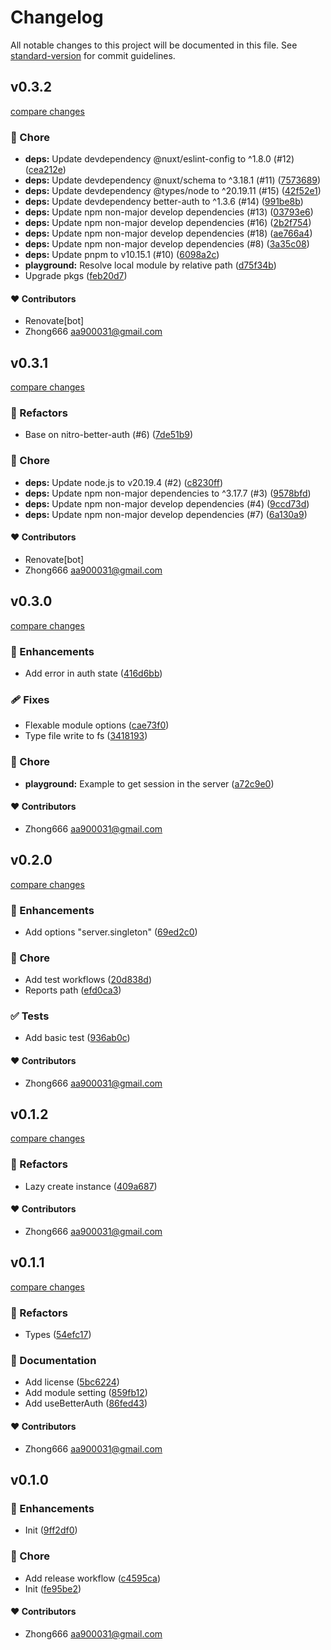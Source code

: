 # Changelog

All notable changes to this project will be documented in this file. See [standard-version](https://github.com/conventional-changelog/standard-version) for commit guidelines.


## v0.3.2

[compare changes](https://github.com/aa900031/nuxt-better-auth/compare/v0.3.1...v0.3.2)

### 🏡 Chore

-  **deps:** Update devdependency @nuxt/eslint-config to ^1.8.0 (#12) ([cea212e](https://github.com/aa900031/nuxt-better-auth/commit/cea212e01ad920d563bb3ed04bcc10274ee8404f))
-  **deps:** Update devdependency @nuxt/schema to ^3.18.1 (#11) ([7573689](https://github.com/aa900031/nuxt-better-auth/commit/7573689acab8c65f38346183883451103185d23d))
-  **deps:** Update devdependency @types/node to ^20.19.11 (#15) ([42f52e1](https://github.com/aa900031/nuxt-better-auth/commit/42f52e160a5d9382f5556f9d093c5e815093fd2e))
-  **deps:** Update devdependency better-auth to ^1.3.6 (#14) ([991be8b](https://github.com/aa900031/nuxt-better-auth/commit/991be8bcbd96be33d0fc7b03151998b7cb50ae5c))
-  **deps:** Update npm non-major develop dependencies (#13) ([03793e6](https://github.com/aa900031/nuxt-better-auth/commit/03793e68226ae245fba6205472f59b9769984917))
-  **deps:** Update npm non-major develop dependencies (#16) ([2b2f754](https://github.com/aa900031/nuxt-better-auth/commit/2b2f754a161928af09c7a4e088960bdfd4140080))
-  **deps:** Update npm non-major develop dependencies (#18) ([ae766a4](https://github.com/aa900031/nuxt-better-auth/commit/ae766a413e951d753264546e30a2705fa1e6c8e6))
-  **deps:** Update npm non-major develop dependencies (#8) ([3a35c08](https://github.com/aa900031/nuxt-better-auth/commit/3a35c08c60076945879242c9d4459365a4c5892e))
-  **deps:** Update pnpm to v10.15.1 (#10) ([6098a2c](https://github.com/aa900031/nuxt-better-auth/commit/6098a2c11655fec820c82710d2e17f9fd45f138a))
-  **playground:** Resolve local module by relative path ([d75f34b](https://github.com/aa900031/nuxt-better-auth/commit/d75f34b1b65207b09e4700901ff9cd965c81d109))
-  Upgrade pkgs ([feb20d7](https://github.com/aa900031/nuxt-better-auth/commit/feb20d7dedf5dc9f2d06e5afce9c6816c627107f))



#### ❤️ Contributors

- Renovate[bot] 
- Zhong666 <aa900031@gmail.com>

## v0.3.1

[compare changes](https://github.com/aa900031/nuxt-better-auth/compare/v0.3.0...v0.3.1)

### 💅 Refactors

-  Base on nitro-better-auth (#6) ([7de51b9](https://github.com/aa900031/nuxt-better-auth/commit/7de51b904d143ec2f26bf5c4c1f1838fe1d90911))

### 🏡 Chore

-  **deps:** Update node.js to v20.19.4 (#2) ([c8230ff](https://github.com/aa900031/nuxt-better-auth/commit/c8230ffa6a58905651e5d6168bc979b236dc5c3f))
-  **deps:** Update npm non-major dependencies to ^3.17.7 (#3) ([9578bfd](https://github.com/aa900031/nuxt-better-auth/commit/9578bfd3979eb57eae539e70a9285f27adc02245))
-  **deps:** Update npm non-major develop dependencies (#4) ([9ccd73d](https://github.com/aa900031/nuxt-better-auth/commit/9ccd73d3a8af3b82c7237a72c47bae47705e3eab))
-  **deps:** Update npm non-major develop dependencies (#7) ([6a130a9](https://github.com/aa900031/nuxt-better-auth/commit/6a130a96333ab7ac0808936e0a040700fc8c3ef3))



#### ❤️ Contributors

- Renovate[bot] 
- Zhong666 <aa900031@gmail.com>

## v0.3.0

[compare changes](https://github.com/aa900031/nuxt-better-auth/compare/v0.2.0...v0.3.0)

### 🚀 Enhancements

-  Add error in auth state ([416d6bb](https://github.com/aa900031/nuxt-better-auth/commit/416d6bb5f16d51e4beb93be80f4fe45026398159))

### 🩹 Fixes

-  Flexable module options ([cae73f0](https://github.com/aa900031/nuxt-better-auth/commit/cae73f0e00123241016b8f9ee2164fd38a5dee5e))
-  Type file write to fs ([3418193](https://github.com/aa900031/nuxt-better-auth/commit/3418193c2c34337d748f785786734bd7ddb597ed))

### 🏡 Chore

-  **playground:** Example to get session in the server ([a72c9e0](https://github.com/aa900031/nuxt-better-auth/commit/a72c9e0d9b966e2f40d1dcca74e2169780854eda))



#### ❤️ Contributors

- Zhong666 <aa900031@gmail.com>

## v0.2.0

[compare changes](https://github.com/aa900031/nuxt-better-auth/compare/v0.1.2...v0.2.0)

### 🚀 Enhancements

-  Add options "server.singleton" ([69ed2c0](https://github.com/aa900031/nuxt-better-auth/commit/69ed2c0e7adac0c73e1bc3f0e366bdf7385e478e))

### 🏡 Chore

-  Add test workflows ([20d838d](https://github.com/aa900031/nuxt-better-auth/commit/20d838da3b7de649ba972e312c78bdeb25174cdf))
-  Reports path ([efd0ca3](https://github.com/aa900031/nuxt-better-auth/commit/efd0ca3ba708a41c9d8e9022e06667bc0e443f57))

### ✅ Tests

-  Add basic test ([936ab0c](https://github.com/aa900031/nuxt-better-auth/commit/936ab0c8bd819475dd3c69c914c8abb031690330))



#### ❤️ Contributors

- Zhong666 <aa900031@gmail.com>

## v0.1.2

[compare changes](https://github.com/aa900031/nuxt-better-auth/compare/v0.1.1...v0.1.2)

### 💅 Refactors

-  Lazy create instance ([409a687](https://github.com/aa900031/nuxt-better-auth/commit/409a687d095e0ab19021b7838cae145c213eab19))



#### ❤️ Contributors

- Zhong666 <aa900031@gmail.com>

## v0.1.1

[compare changes](https://github.com/aa900031/nuxt-better-auth/compare/v0.1.0...v0.1.1)

### 💅 Refactors

-  Types ([54efc17](https://github.com/aa900031/nuxt-better-auth/commit/54efc17baa88bfa7e4ef8063fc2e1810ff82e3a6))

### 📖 Documentation

-  Add license ([5bc6224](https://github.com/aa900031/nuxt-better-auth/commit/5bc622459b06130f3a30471c5cecc67d6d2a92bb))
-  Add module setting ([859fb12](https://github.com/aa900031/nuxt-better-auth/commit/859fb12d58d576a84424b9d09121a865f84e9e13))
-  Add useBetterAuth ([86fed43](https://github.com/aa900031/nuxt-better-auth/commit/86fed4357a829a1da03b1ab33bde6ceb99ffb30e))



#### ❤️ Contributors

- Zhong666 <aa900031@gmail.com>

## v0.1.0



### 🚀 Enhancements

-  Init ([9ff2df0](https://github.com/aa900031/nuxt-better-auth/commit/9ff2df06c82573a4c76ca12e527fcf924c85ab12))

### 🏡 Chore

-  Add release workflow ([c4595ca](https://github.com/aa900031/nuxt-better-auth/commit/c4595ca523cdecddfcebf6e222801bd7b0babd05))
-  Init ([fe95be2](https://github.com/aa900031/nuxt-better-auth/commit/fe95be2c4df17ece010780b4c4de60c5f1561c2a))



#### ❤️ Contributors

- Zhong666 <aa900031@gmail.com>
